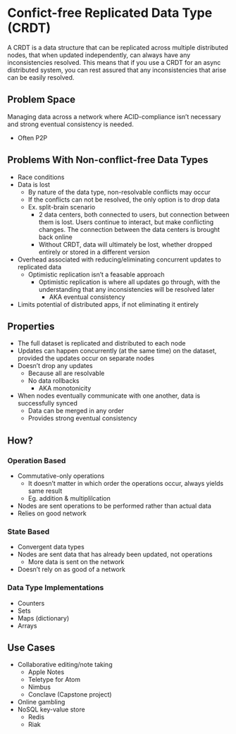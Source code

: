 # Confict-free Replicated Data Type (CRDT) #

A CRDT is a data structure that can be replicated across multiple distributed
nodes, that when updated independently, can always have any inconsistencies
resolved. This means that if you use a CRDT for an async distributed system,
you can rest assured that any inconsistencies that arise can be easily
resolved.

## Problem Space ##

Managing data across a network where ACID-compliance isn’t necessary and
strong eventual consistency is needed.
- Often P2P

## Problems With Non-conflict-free Data Types ##

- Race conditions
- Data is lost
  - By nature of the data type, non-resolvable conflicts may occur
  - If the conflicts can not be resolved, the only option is to drop data
  - Ex. split-brain scenario
    - 2 data centers, both connected to users, but connection between them is
      lost. Users continue to interact, but make conflicting changes. The
      connection between the data centers is brought back online
    - Without CRDT, data will ultimately be lost, whether dropped entirely or
      stored in a different version
- Overhead associated with reducing/eliminating concurrent updates to
  replicated data
  - Optimistic replication isn’t a feasable approach
    - Optimistic replication is where all updates go through, with the
      understanding that any inconsistencies will be resolved later
      - AKA eventual consistency
- Limits potential of distributed apps, if not eliminating it entirely

## Properties ##

- The full dataset is replicated and distributed to each node
- Updates can happen concurrently (at the same time) on the dataset, provided
  the updates occur on separate nodes
- Doesn’t drop any updates
  - Because all are resolvable
  - No data rollbacks
    - AKA monotonicity
- When nodes eventually communicate with one another, data is successfully
  synced
  - Data can be merged in any order
  - Provides strong eventual consistency

## How? ##

### Operation Based ###

- Commutative-only operations
  - It doesn’t matter in which order the operations occur, always yields same
    result
  - Eg. addition & multiplilcation
- Nodes are sent operations to be performed rather than actual data
- Relies on good network

### State Based ###

- Convergent data types
- Nodes are sent data that has already been updated, not operations
  - More data is sent on the network
- Doesn’t rely on as good of a network

### Data Type Implementations ###

- Counters
- Sets
- Maps (dictionary)
- Arrays

## Use Cases ##

- Collaborative editing/note taking
  - Apple Notes
  - Teletype for Atom
  - Nimbus
  - Conclave (Capstone project)
- Online gambling
- NoSQL key-value store
  - Redis
  - Riak
